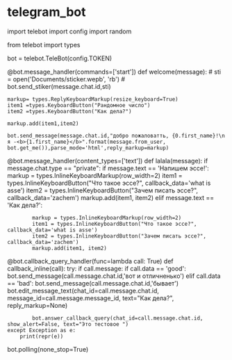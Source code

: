 # telegram_bot
import telebot
import config 
import random 

from telebot import types

bot = telebot.TeleBot(config.TOKEN)

@bot.message_handler(commands=['start'])
def welcome(message):
    # sti = open('Documents/sticker.wepb', 'rb')
    # bot.send_stiker(message.chat.id,sti)

    markup= types.ReplyKeyboardMarkup(resize_keyboard=True)
    item1 =types.KeyboardButton("Рандомное число")
    item2 =types.KeyboardButton("Как дела?")

    markup.add(item1,item2)

    bot.send_message(message.chat.id,"добро пожаловатть, {0.first_name}!\n я -<b>{1.first_name}</b>".format(message.from_user, bot.get_me()),parse_mode='html',reply_markup=markup)

@bot.message_handler(content_types=['text'])
def lalala(message):
    if message.chat.type == "private":
        if message.text == 'Напишем эссе!':
            markup = types.InlineKeyboardMarkup(row_width=2)
            item1 = types.InlineKeyboardButton("Что такое эссе?", callback_data='what is asse')
            item2 = types.InlineKeyboardButton("Зачем писать эссе?", callback_data='zachem')
            markup.add(item1, item2)
        elif message.text == 'Как дела?':

            markup = types.InlineKeyboardMarkup(row_width=2)
            item1 = types.InlineKeyboardButton("Что такое эссе?", callback_data='what is asse')
            item2 = types.InlineKeyboardButton("Зачем писать эссе?", callback_data='zachem')
            markup.add(item1, item2)

    
@bot.callback_query_handler(func=lambda call: True)
def callback_inline(call):
    try:
        if call.message:
            if call.data == 'good':
                bot.send_message(call.message.chat.id,'вот и отличненько')
            elif call.data == 'bad':
                bot.send_message(call.message.chat.id,'бывает')
            bot.edit_message_text(chat_id=call.message.chat.id, message_id=call.message.message_id, text="Как дела?", reply_markup=None)

            bot.answer_callback_query(chat_id=call.message.chat.id, show_alert=False, text="Это тестовое ")
    except Exception as e:
        print(repr(e))


bot.polling(none_stop=True)
